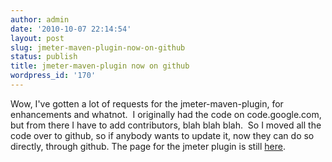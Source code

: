 ```yaml
---
author: admin
date: '2010-10-07 22:14:54'
layout: post
slug: jmeter-maven-plugin-now-on-github
status: publish
title: jmeter-maven-plugin now on github
wordpress_id: '170'
---
```


Wow, I've gotten a lot of requests for the jmeter-maven-plugin, for
enhancements and whatnot.  I originally had the code on
code.google.com, but from there I have to add contributors, blah
blah blah.  So I moved all the code over to github, so if anybody
wants to update it, now they can do so directly, through github.
The page for the jmeter plugin is still
[here](http://www.ronniealleva.org/index.php/maven-jmeter-plugin/).


